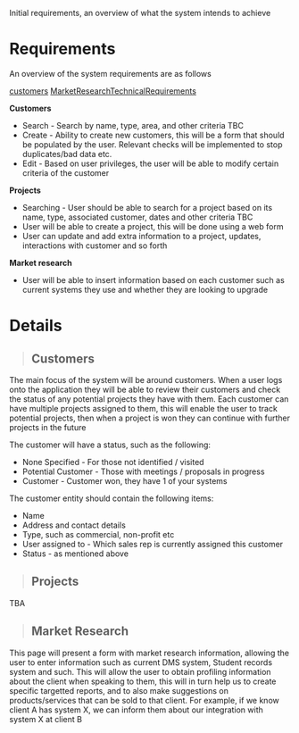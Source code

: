 Initial requirements, an overview of what the system intends to achieve

# Requirements #

An overview of the system requirements are as follows

[customers](customers.md)
[MarketResearchTechnicalRequirements](MarketResearchTechnicalRequirements.md)

**Customers**
  * Search - Search by name, type, area, and other criteria TBC
  * Create - Ability to create new customers, this will be a form that should be populated by the user. Relevant checks will be implemented to stop duplicates/bad data etc.
  * Edit - Based on user privileges, the user will be able to modify certain criteria of the customer

**Projects**
  * Searching - User should be able to search for a project based on its name, type, associated customer, dates and other criteria TBC
  * User will be able to create a project, this will be done using a web form
  * User can update and add extra information to a project, updates, interactions with customer and so forth

**Market research**
  * User will be able to insert information based on each customer such as current systems they use and whether they are looking to upgrade


# Details #

> ## Customers ##

The main focus of the system will be around customers. When a user logs onto the application they will be able to review their customers and check the status of any potential projects they have with them. Each customer can have multiple projects assigned to them, this will enable the user to track potential projects, then when a project is won they can continue with further projects in the future

The customer will have a status, such as the following:
  * None Specified - For those not identified / visited
  * Potential Customer - Those with meetings / proposals in progress
  * Customer - Customer won, they have 1 of your systems

The customer entity should contain the following items:
  * Name
  * Address and contact details
  * Type, such as commercial, non-profit etc
  * User assigned to - Which sales rep is currently assigned this customer
  * Status - as mentioned above


> ## Projects ##

TBA
> ## Market Research ##

This page will present a form with market research information, allowing the user to enter information such as current DMS system, Student records system and such. This will allow the user to obtain profiling information about the client when speaking to them, this will in turn help us to create specific targetted reports, and to also make suggestions on products/services that can be sold to that client. For example, if we know client A has system X, we can inform them about our integration with system X at client B